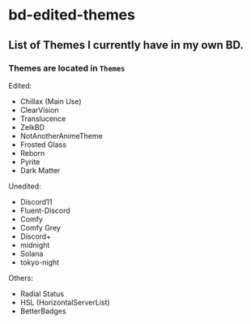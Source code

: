 # bd-edited-themes
 
 ## List of Themes I currently have in my own BD.

 ### Themes are located in `Themes`

 Edited:
 - Chillax (Main Use)
 - ClearVision
 - Translucence
 - ZelkBD
 - NotAnotherAnimeTheme
 - Frosted Glass
 - Reborn
 - Pyrite
 - Dark Matter

 Unedited:
 - Discord11
 - Fluent-Discord
 - Comfy
 - Comfy Grey
 - Discord+
 - midnight
 - Solana
 - tokyo-night

Others:
 - Radial Status
 - HSL (HorizontalServerList)
 - BetterBadges